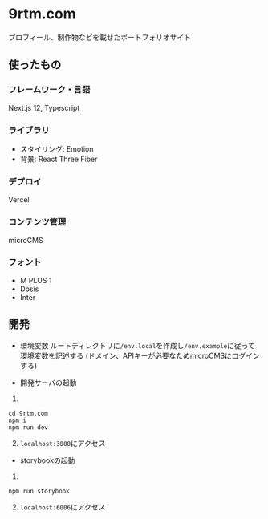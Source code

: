 # 9rtm.com

プロフィール、制作物などを載せたポートフォリオサイト

## 使ったもの

### フレームワーク・言語
Next.js 12, Typescript
### ライブラリ
- スタイリング: Emotion
- 背景: React Three Fiber
### デプロイ 
Vercel
### コンテンツ管理
microCMS
### フォント
- M PLUS 1
- Dosis
- Inter

## 開発

- 環境変数
ルートディレクトリに`/env.local`を作成し`/env.example`に従って環境変数を記述する
(ドメイン、APIキーが必要なためmicroCMSにログインする)

- 開発サーバの起動
1.
```
cd 9rtm.com
npm i
npm run dev
```
2. `localhost:3000`にアクセス

- storybookの起動
1.
```
npm run storybook
```
2. `localhost:6006`にアクセス
